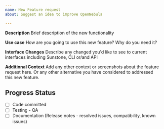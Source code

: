```yaml
---
name: New Feature request
about: Suggest an idea to improve OpenNebula

---
```


**Description**
Brief description of the new functionality

**Use case**
How are you going to use this new feature? Why do you need it?

**Interface Changes**
Describe any changed you'd like to see to current interfaces including Sunstone, CLI or/and API

**Additional Context**
Add any other context or screenshots about the feature request here. Or any other alternative you have considered to addressed this new feature.

<!--////////////////////////////////////////////-->
<!-- THIS SECTION IS FOR THE DEVELOPMENT TEAM   -->
<!-- BOTH FOR BUGS AND ENHANCEMENT REQUESTS     -->
<!-- PROGRESS WILL BE REFLECTED HERE            -->
<!--////////////////////////////////////////////-->

## Progress Status
- [ ] Code committed
- [ ] Testing - QA
- [ ] Documentation (Release notes - resolved issues, compatibility, known issues)
